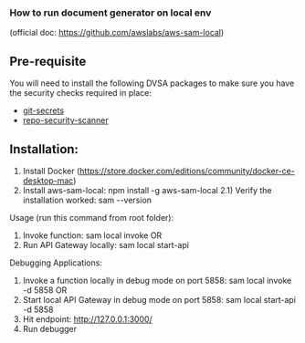 ### How to run document generator on local env

(official doc: https://github.com/awslabs/aws-sam-local)

## Pre-requisite

You will need to install the following DVSA packages to make sure you have the security checks required in place:

- [git-secrets](https://github.com/awslabs/git-secrets)
- [repo-security-scanner](https://github.com/UKHomeOffice/repo-security-scanner)

## Installation:

1. Install Docker (https://store.docker.com/editions/community/docker-ce-desktop-mac)
2. Install aws-sam-local: npm install -g aws-sam-local
   2.1) Verify the installation worked: sam --version

Usage (run this command from root folder):

1. Invoke function: sam local invoke <function logical id>
   OR
2. Run API Gateway locally: sam local start-api

Debugging Applications:

1. Invoke a function locally in debug mode on port 5858: sam local invoke -d 5858 <function logical id>
   OR
2. Start local API Gateway in debug mode on port 5858: sam local start-api -d 5858
3. Hit endpoint: http://127.0.0.1:3000/<function logical id>
4. Run debugger
